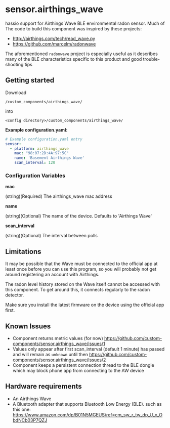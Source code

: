 # sensor.airthings_wave
hassio support for Airthings Wave BLE environmental radon sensor. Much of The
code to build this component was inspired by these projects:
* http://airthings.com/tech/read_wave.py
* https://github.com/marcelm/radonwave

The aforementioned `radonwave` project is especially useful as it describes many of the BLE characteristics specific to this product and good trouble-shooting tips

## Getting started

Download
```
/custom_components/airthings_wave/
```
into
```
<config directory>/custom_components/airthings_wave/
```
**Example configuration.yaml:**

```yaml
# Example configuration.yaml entry
sensor:
  - platform: airthings_wave
    mac: "98:07:2D:4A:97:5C"
    name: 'Basement Airthings Wave'
    scan_interval: 120
```
### Configuration Variables

**mac**

  (string)(Required) The airthings_wave mac address

**name**

  (string)(Optional) The name of the device. Defaults to 'Airthings Wave'

**scan_interval**

  (string)(Optional) The interval between polls

## Limitations

It may be possible that the Wave must be connected to the official app at least
once before you can use this program, so you will probably not get around
registering an account with Airthings.

The radon level history stored on the Wave itself cannot be accessed
with this component. To get around this, it connects regularly to the radon
detector.

Make sure you install the latest firmware on the device using the official app
first.

## Known Issues

* Component returns metric values (for now)
https://github.com/custom-components/sensor.airthings_wave/issues/1
* Values only appear after first scan_interval (default 1 minute) has passed
and will remain as `unknown` until then
https://github.com/custom-components/sensor.airthings_wave/issues/2
* Component keeps a persistent connection thread to the BLE dongle which may
block phone app from connecting to the AW device


## Hardware requirements

* An Airthings Wave
* A Bluetooth adapter that supports Bluetooth Low Energy (BLE). such as this
one: https://www.amazon.com/dp/B01N5MGEUS/ref=cm_sw_r_tw_dp_U_x_ObdNCb03P7QZJ
